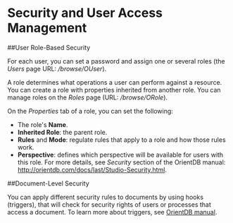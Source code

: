 # Security and User Access Management

##User Role-Based Security

For each user, you can set a password and assign one or several roles (the *Users* page URL: */browse/OUser*).

A role determines what operations a user can perform against a resource. You can create a role with properties inherited from another role. You can manage roles on the *Roles* page (URL: */browse/ORole*). 

On the *Properties* tab of a role, you can set the following:
* The role's **Name**.
* **Inherited Role**: the parent role.
* **Rules** and **Mode**: regulate rules that apply to a role and how those rules work. 
* **Perspective**: defines which perspective will be available for users with this role.
For more details, see *Security* section of the OrientDB manual: http://orientdb.com/docs/last/Studio-Security.html.

##Document-Level Security

You can apply different security rules to documents by using hooks (triggers), that will check for security rights of users or processes that access a document. To learn more about triggers, see [OrientDB manual](http://orientdb.com/docs/last/Hook.html).